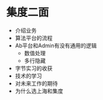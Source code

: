 # 集度二面

- 介绍业务
- 算法平台的流程
- Ab平台和Admin有没有通用的逻辑
  - 数值处理
  - 多行隐藏
- 字节实习的收获
- 技术的学习
- 对未来工作的期待
- 为什么选上海和集度